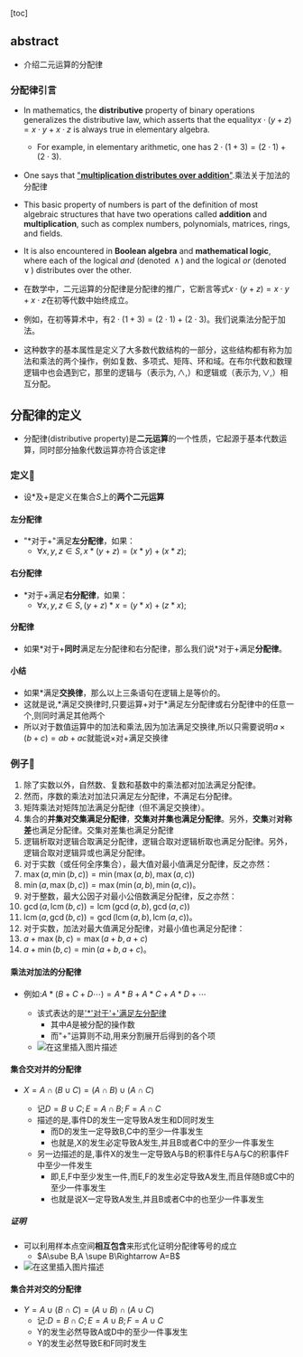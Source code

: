 [toc]

## abstract

- 介绍二元运算的分配律

### 分配律引言

- In mathematics, the **distributive** property of binary operations generalizes the distributive law, which asserts that the equality${\displaystyle x\cdot (y+z)=x\cdot y+x\cdot z}$
  is always true in elementary algebra. 
  - For example, in elementary arithmetic, one has ${\displaystyle 2\cdot (1+3)=(2\cdot 1)+(2\cdot 3).}$

- One says that <u>"**multiplication distributes over addition**"</u>.乘法关于加法的分配律

- This basic property of numbers is part of the definition of most algebraic structures that have two operations called **addition** and **multiplication**, such as complex numbers, polynomials, matrices, rings, and fields. 

- It is also encountered in **Boolean algebra** and **mathematical logic**, where each of the logical *and* (denoted ${\displaystyle \,\land \,}$) and the logical *or* (denoted ${\displaystyle \,\lor \,}$) distributes over the other.

- 在数学中，二元运算的分配律是分配律的推广，它断言等式${\displaystyle x\cdot (y+z)=x\cdot y+x\cdot z}$在初等代数中始终成立。

- 例如，在初等算术中，有${\displaystyle 2\cdot (1+3)=(2\cdot 1)+(2\cdot 3)}$。我们说乘法分配于加法。

- 这种数字的基本属性是定义了大多数代数结构的一部分，这些结构都有称为加法和乘法的两个操作，例如复数、多项式、矩阵、环和域。在布尔代数和数理逻辑中也会遇到它，那里的逻辑与（表示为${\displaystyle ,\land ,}$）和逻辑或（表示为${\displaystyle ,\lor ,}$）相互分配。


## 分配律的定义

- 分配律(distributive property)是**二元运算**的一个性质，它起源于基本代数运算，同时部分抽象代数运算亦符合该定律

### 定义🎈

- 设$*$及$+$是定义在集合$S$上的**两个二元运算**

#### 左分配律

- "$*$对于$+$"满足**左分配律**，如果：
  - ${\displaystyle \forall x,y,z\in S,x*(y+z)=(x*y)+(x*z)}$;

#### 右分配律

- $*$对于$+$满足**右分配律**，如果：
  - ${\displaystyle \forall x,y,z\in S,(y+z)*x=(y*x)+(z*x)}$;

#### 分配律

- 如果$*$对于$+$**同时**满足左分配律和右分配律，那么我们说$*$对于$+$满足**分配律**。

#### 小结

- 如果$*$满足**交换律**，那么以上三条语句在逻辑上是等价的。
- 这就是说,$*$满足交换律时,只要运算$+$对于$*$满足左分配律或右分配律中的任意一个,则同时满足其他两个
- 所以对于数值运算中的加法和乘法,因为加法满足交换律,所以只需要说明$a\times(b+c)=ab+ac$就能说$\times$对$+$满足交换律

### 例子🎈

1. 除了实数以外，自然数、复数和基数中的乘法都对加法满足分配律。
2. 然而，序数的乘法对加法只满足左分配律，不满足右分配律。
3. 矩阵乘法对矩阵加法满足分配律（但不满足交换律）。
4. 集合的**并集对交集满足分配律**，**交集对并集也满足分配律**。另外，**交集**对**对称差**也满足分配律。交集对差集也满足分配律
5. 逻辑析取对逻辑合取满足分配律，逻辑合取对逻辑析取也满足分配律。另外，逻辑合取对逻辑异或也满足分配律。
6. 对于实数（或任何全序集合），最大值对最小值满足分配律，反之亦然：
7. ${\displaystyle \operatorname {max} (a,\operatorname {min} (b,c))=\operatorname {min} (\operatorname {max} (a,b),\operatorname {max} (a,c))}$
8. ${\displaystyle \operatorname {min} (a,\operatorname {max} (b,c))=\operatorname {max} (\operatorname {min} (a,b),\operatorname {min} (a,c))}$。
9. 对于整数，最大公因子对最小公倍数满足分配律，反之亦然：
10. ${\displaystyle \operatorname {gcd} (a,\operatorname {lcm} (b,c))=\operatorname {lcm} (\operatorname {gcd} (a,b),\operatorname {gcd} (a,c))}$
11. ${\displaystyle \operatorname {lcm} (a,\operatorname {gcd} (b,c))=\operatorname {gcd} (\operatorname {lcm} (a,b),\operatorname {lcm} (a,c))}$。
12. 对于实数，加法对最大值满足分配律，对最小值也满足分配律：
13. ${\displaystyle a+\operatorname {max} (b,c)=\operatorname {max} (a+b,a+c)}$
14. ${\displaystyle a+\operatorname {min} (b,c)=\operatorname {min} (a+b,a+c)}$。

#### 乘法对加法的分配律

- 例如:$A*(B+C+D\cdots)=A*B+A*C+A*D+\cdots$

  - 该式表达的是<u>'*'对于'+'满足左分配律</u>
    - 其中$A$是被分配的操作数
    - 而"+"运算则不动,用来分割展开后得到的各个项
  - ![在这里插入图片描述](https://img-blog.csdnimg.cn/cee3334a812a4440bd05913924b79635.png)

#### 集合交对并的分配律

- $X=A\cap (B\cup C)=(A\cap B)\cup (A\cap C)$

  - 记$D=B\cup C;E=A\cap B;F=A\cap C$
  - 描述的是,事件D的发生一定导致A发生和D同时发生
    - 而D的发生一定导致B,C中的至少一件事发生
    - 也就是,X的发生必定导致A发生,并且B或者C中的至少一件事发生
  - 另一边描述的是,事件X的发生一定导致A与B的积事件E与A与C的积事件F中至少一件发生
    - 即,E,F中至少发生一件,而E,F的发生必定导致A发生,而且伴随B或C中的至少一件事发生
    - 也就是说X一定导致A发生,并且B或者C中的也至少一件事发生

##### 证明

- 可以利用样本点空间**相互包含**来形式化证明分配律等号的成立
  - $A\sube B,A \supe B\Rightarrow A=B$
- ![在这里插入图片描述](https://img-blog.csdnimg.cn/7fe2253d78da420683f1f63b883e9b48.png)

#### 集合并对交的分配律

- $Y=A\cup (B\cap C)=(A\cup B)\cap (A\cup C)$
  - 记:$D=B\cap C;E=A\cup B;F=A\cup C$
  - Y的发生必然导致A或D中的至少一件事发生
  - Y的发生必然导致E和F同时发生









